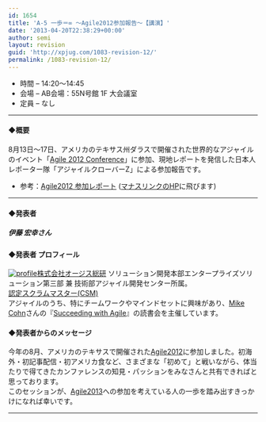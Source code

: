 ```yaml
---
id: 1654
title: 'A-5 一歩＝∞ ～Agile2012参加報告～【講演】'
date: '2013-04-20T22:38:29+00:00'
author: semi
layout: revision
guid: 'http://xpjug.com/1083-revision-12/'
permalink: /1083-revision-12/
---
```


- 時間 – 14:20〜14:45
- 会場 – AB会場：55N号館 1F 大会議室
- 定員 – なし

---

#### ◆概要

8月13日〜17日、アメリカのテキサス州ダラスで開催された世界的なアジャイルのイベント「[Agile 2012 Conference](http://agile2012.agilealliance.org/)」に参加、現地レポートを発信した日本人レポーター隊「アジャイルクローバーZ」による参加報告です。

- 参考：[Agile2012 参加レポート](http://www.manaslink.com/agile2012summary/) ([マナスリンクのHP](http://www.manaslink.com/)に飛びます)

---

#### ◆発表者

##### 伊藤 宏幸さん

#### ◆発表者 プロフィール

[![](http://xpjug.com/wp-content/uploads/2012/08/profile-150x150.jpeg "profile")](http://xpjug.com/wp-content/uploads/2012/08/profile.jpeg)[株式会社オージス総研](http://www.ogis-ri.co.jp/) ソリューション開発本部エンタープライズソリューション第三部 兼 技術部アジャイル開発センター所属。  
[認定スクラムマスター(CSM)](http://www.scrumalliance.org/pages/CSM)  
アジャイルのうち、特にチームワークやマインドセットに興味があり、[Mike Cohn](http://www.mountaingoatsoftware.com/)さんの『[Succeeding with Agile](http://www.succeedingwithagile.com/)』の読書会を主催しています。

#### ◆発表者からのメッセージ

今年の8月、アメリカのテキサスで開催された[Agile2012](http://agile2012.agilealliance.org/)に参加しました。初海外・初記事配信・初アメリカ食など、さまざまな「初めて」と戦いながら、体当たりで得てきたカンファレンスの知見・パッションをみなさんと共有できればと思っております。  
このセッションが、[Agile2013](http://agile2013.agilealliance.org/)への参加を考えている人の一歩を踏み出すきっかけになれば幸いです。

---